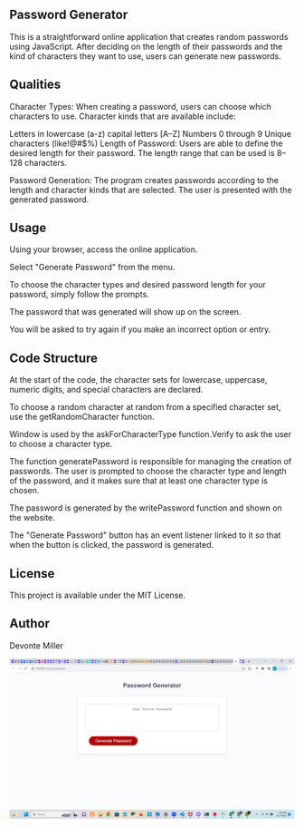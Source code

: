 ## Password Generator
This is a straightforward online application that creates random passwords using JavaScript. After deciding on the length of their passwords and the kind of characters they want to use, users can generate new passwords.

## Qualities
Character Types: When creating a password, users can choose which characters to use. Character kinds that are available include:

Letters in lowercase (a-z)
capital letters [A–Z]
Numbers 0 through 9
Unique characters (like!@#$%)
Length of Password: Users are able to define the desired length for their password. The length range that can be used is 8–128 characters.

Password Generation: The program creates passwords according to the length and character kinds that are selected. The user is presented with the generated password.

## Usage
Using your browser, access the online application.

Select "Generate Password" from the menu.

To choose the character types and desired password length for your password, simply follow the prompts.

The password that was generated will show up on the screen.

You will be asked to try again if you make an incorrect option or entry.

## Code Structure
At the start of the code, the character sets for lowercase, uppercase, numeric digits, and special characters are declared.

To choose a random character at random from a specified character set, use the getRandomCharacter function.

Window is used by the askForCharacterType function.Verify to ask the user to choose a character type.

The function generatePassword is responsible for managing the creation of passwords. The user is prompted to choose the character type and length of the password, and it makes sure that at least one character type is chosen.

The password is generated by the writePassword function and shown on the website.

The "Generate Password" button has an event listener linked to it so that when the button is clicked, the password is generated.

## License
This project is available under the MIT License.

## Author
Devonte Miller

<img src="./images/Screenshot (6).png">

